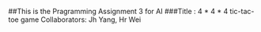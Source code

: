##This is the Pragramming Assignment 3 for AI
###Title : 4 * 4 * 4 tic-tac-toe game
Collaborators: Jh Yang, Hr Wei
